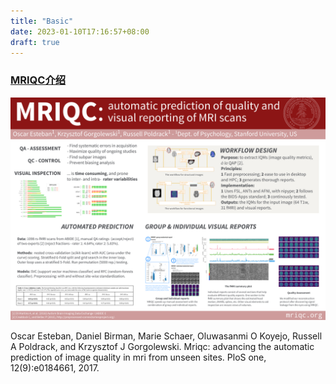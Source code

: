 ```yaml
---
title: "Basic"
date: 2023-01-10T17:16:57+08:00
draft: true
---
```



### [MRIQC介绍](https://mriqc.readthedocs.io/en/latest/)

![MRIQC](/content/mriqc/images/OHBM2017-poster.png)


Oscar Esteban, Daniel Birman, Marie Schaer, Oluwasanmi O Koyejo, Russell A Poldrack, and Krzysztof J Gorgolewski. Mriqc: advancing the automatic prediction of image quality in mri from unseen sites. PloS one, 12(9):e0184661, 2017.